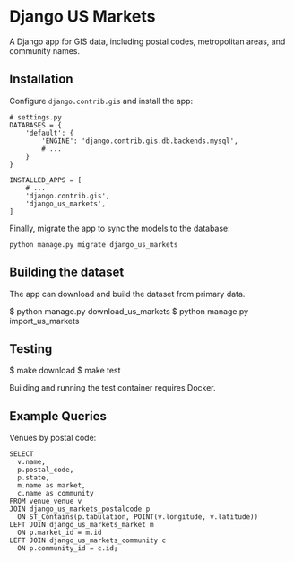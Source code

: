 Django US Markets
=================

A Django app for GIS data, including postal codes, metropolitan areas, and community names.


Installation
---

Configure `django.contrib.gis` and install the app:

    # settings.py
    DATABASES = {
        'default': {
            'ENGINE': 'django.contrib.gis.db.backends.mysql',
            # ...
        }
    }

    INSTALLED_APPS = [
        # ...
        'django.contrib.gis',
        'django_us_markets',
    ]

Finally, migrate the app to sync the models to the database:

    python manage.py migrate django_us_markets


Building the dataset
---

The app can download and build the dataset from primary data.

  $ python manage.py download_us_markets
  $ python manage.py import_us_markets


Testing
---

  $ make download
  $ make test

Building and running the test container requires Docker.


Example Queries
---

Venues by postal code:

    SELECT
      v.name,
      p.postal_code,
      p.state,
      m.name as market,
      c.name as community
    FROM venue_venue v
    JOIN django_us_markets_postalcode p
      ON ST_Contains(p.tabulation, POINT(v.longitude, v.latitude))
    LEFT JOIN django_us_markets_market m
      ON p.market_id = m.id
    LEFT JOIN django_us_markets_community c
      ON p.community_id = c.id;
